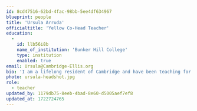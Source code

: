 ```yaml
---
id: 8cd47516-62bd-4fac-98bb-5ee4df634967
blueprint: people
title: 'Ursula Arruda'
officialtitle: 'Yellow Co-Head Teacher'
education:
  -
    id: llb56i8b
    name_of_institution: 'Bunker Hill College'
    type: institution
    enabled: true
email: Ursula@Cambridge-Ellis.org
bio: 'I am a lifelong resident of Cambridge and have been teaching for over twenty years! I enjoy helping each child progress in all areas of their development– academic, social, language, and motor. I strive to create a community of learners that nurtures this growth in a positive and fun environment. Personally, I have two grown children, ages 24 and 28. I love to travel. Give me the ocean and a beach any day! I enjoy baking, music, and spending time with family and friends. I look forward to working together with you as partners in your child’s growth and development!'
photo: ursula-headshot.jpg
role:
  - teacher
updated_by: 1179db75-8eeb-4bad-8e60-d5005aef7ef8
updated_at: 1722724765
---
```

